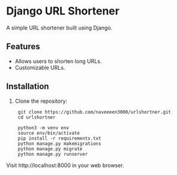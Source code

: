# Django URL Shortener

A simple URL shortener built using Django.

## Features

- Allows users to shorten long URLs.
- Customizable URLs.

## Installation

1. Clone the repository:

   ```shell
    git clone https://github.com/naveeeen3000/urlshortner.git
    cd urlshortner
    
    python3 -m venv env
    source env/bin/activate
    pip install -r requirements.txt
    python manage.py makemigrations
    python manage.py migrate
    python manage.py runserver
Visit http://localhost:8000 in your web browser.

